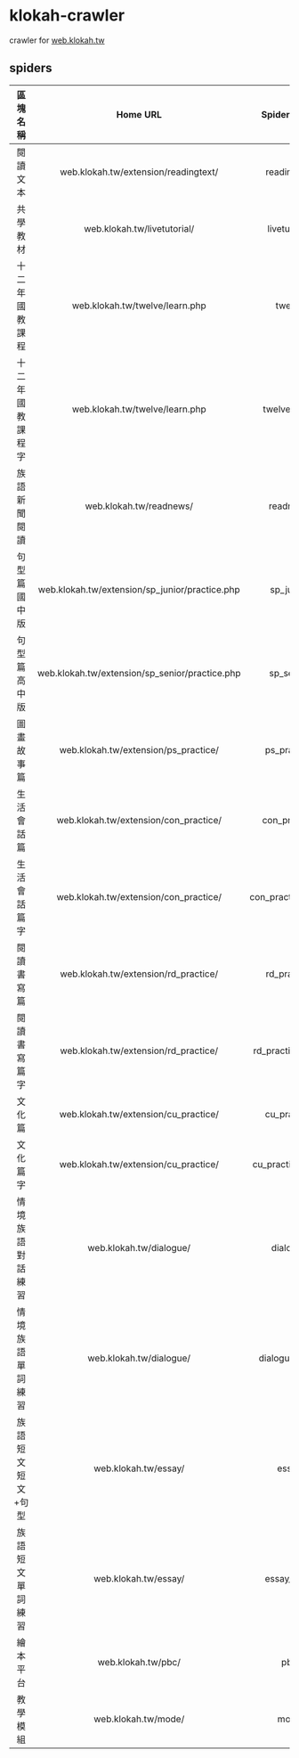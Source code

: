 # klokah-crawler
crawler for [web.klokah.tw](https://web.klokah.tw) 
## spiders
| 區塊名稱 | Home URL | Spider Name |
|  :---:  | :---: |   :---:   |
| 閱讀文本 | web.klokah.tw/extension/readingtext/ | readingtext |
| 共學教材 | web.klokah.tw/livetutorial/ | liveturorial |
| 十二年國教課程 | web.klokah.tw/twelve/learn.php | twelve |
| 十二年國教課程 字 | web.klokah.tw/twelve/learn.php | twelve_word |
| 族語新聞閱讀 | web.klokah.tw/readnews/ | readnews |
| 句型篇國中版 | web.klokah.tw/extension/sp_junior/practice.php | sp_junior |
| 句型篇高中版 | web.klokah.tw/extension/sp_senior/practice.php | sp_senior |
| 圖畫故事篇 | web.klokah.tw/extension/ps_practice/ | ps_practice|
| 生活會話篇 | web.klokah.tw/extension/con_practice/ | con_practice |
| 生活會話篇 字 | web.klokah.tw/extension/con_practice/ | con_practice_word |
| 閱讀書寫篇 | web.klokah.tw/extension/rd_practice/ | rd_practice |
| 閱讀書寫篇 字 | web.klokah.tw/extension/rd_practice/ | rd_practice_word |
| 文化篇 | web.klokah.tw/extension/cu_practice/ | cu_practice |
| 文化篇 字 | web.klokah.tw/extension/cu_practice/ | cu_practice_word |
| 情境族語 對話練習 | web.klokah.tw/dialogue/ | dialogue |
| 情境族語 單詞練習 | web.klokah.tw/dialogue/ | dialogue_word |
| 族語短文 短文+句型 | web.klokah.tw/essay/ | essay |
| 族語短文 單詞練習 | web.klokah.tw/essay/ | essay_word |
| 繪本平台 | web.klokah.tw/pbc/ | pbc |
| 教學模組 | web.klokah.tw/mode/ | mode |